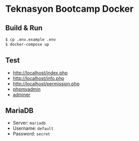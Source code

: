 # Teknasyon Bootcamp Docker

## Build & Run

```bash
$ cp .env.example .env
$ docker-compose up
```

## Test

- [http://localhost/index.php](http://localhost)
- [http://localhost/info.php](http://localhost/info.php)
- [http://localhost/permission.php](http://localhost/permission.php)
- [phpmyadmin](http://localhost:8081)
- [adminer](http://localhost:8082)

## MariaDB

- Server: `mariadb`
- Username: `default`
- Password: `secret`